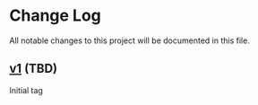 # Change Log

All notable changes to this project will be documented in this file.

## [v1](https://github.com/Kajabi/sage-lib/compare/main...v1) (TBD)

Initial tag